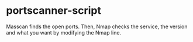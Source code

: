 # portscanner-script

Masscan finds the open ports. Then, Nmap checks the service, the version and what you want by modifying the Nmap line.
